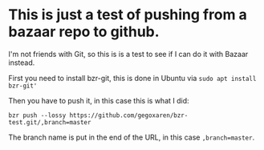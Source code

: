 # This is just a test of pushing from a bazaar repo to github.

I'm not friends with Git, so this is is a test to see if I can do it with
Bazaar instead.

First you need to install bzr-git, this is done in Ubuntu via
`sudo apt install bzr-git'`

Then you have to push it, in this case this is what I did:

```
bzr push --lossy https://github.com/gegoxaren/bzr-test.git/,branch=master
```

The branch name is put in the end of the URL, in this case
`,branch=master`.
